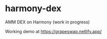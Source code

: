 # harmony-dex
AMM DEX on Harmony (work in progress)

Working demo at https://grapeswap.netlify.app/

